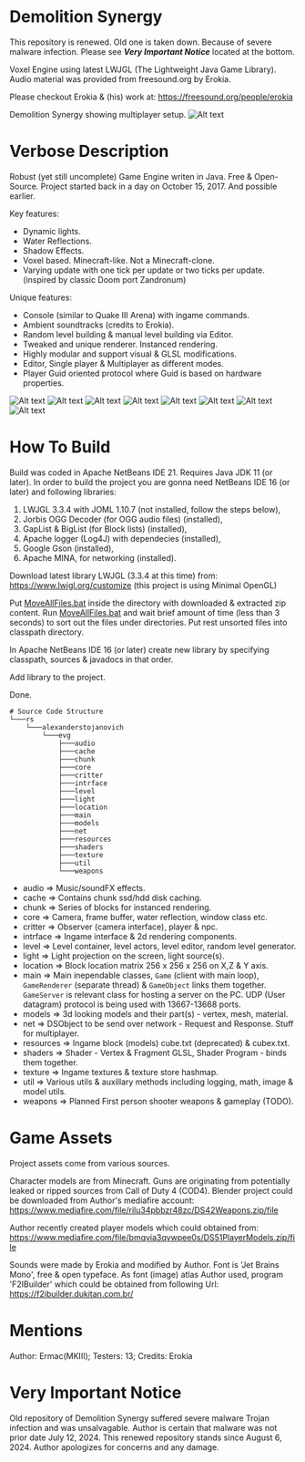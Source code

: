 # Demolition Synergy

This repository is renewed.
Old one is taken down. Because of severe malware infection.
Please see ***Very Important Notice*** located at the bottom.

Voxel Engine using latest LWJGL (The Lightweight Java Game Library).
Audio material was provided from freesound.org by Erokia.

Please checkout Erokia & (his) work at: https://freesound.org/people/erokia

Demolition Synergy showing multiplayer setup.
![Alt text](/misc/DSynergy8.png?raw=true "Demolition Synergy showing multiplayer setup")

# Verbose Description
Robust (yet still uncomplete) Game Engine writen in Java. Free & Open-Source.
Project started back in a day on October 15, 2017. And possible earlier.

Key features: 
- Dynamic lights.
- Water Reflections.
- Shadow Effects.
- Voxel based. Minecraft-like. Not a Minecraft-clone.
- Varying update with one tick per update or two ticks per update.
  (inspired by classic Doom port Zandronum)
	
Unique features:
- Console (similar to Quake III Arena) with ingame commands. 
- Ambient soundtracks (credits to Erokia). 
- Random level building & manual level building via Editor.
- Tweaked and unique renderer. Instanced rendering.
- Highly modular and support visual & GLSL modifications.
- Editor, Single player & Multiplayer as different modes.
- Player Guid oriented protocol where Guid is based on hardware properties.

![Alt text](/misc/DSynergy1.png?raw=true "Light trough air")
![Alt text](/misc/DSynergy2.png?raw=true "Random Level Medium underwater")
![Alt text](/misc/DSynergy3.png?raw=true "Random Level Huge")
![Alt text](/misc/DSynergy4.png?raw=true "RPG Camera #1")
![Alt text](/misc/DSynergy5.png?raw=true "RPG Camera #2")
![Alt text](/misc/DSynergy6.png?raw=true "Various effects")
![Alt text](/misc/DSynergy9.png?raw=true "Multiplayer #1")
![Alt text](/misc/DSynergy10.png?raw=true "Multiplayer #2")

# How To Build
Build was coded in Apache NetBeans IDE 21. Requires Java JDK 11 (or later).
In order to build the project you are gonna need NetBeans IDE 16 (or later) and following libraries:
1. LWJGL 3.3.4 with JOML 1.10.7 (not installed, follow the steps below),
2. Jorbis OGG Decoder (for OGG audio files) (installed),
3. GapList & BigList (for Block lists) (installed),
4. Apache logger (Log4J) with dependecies (installed),
5. Google Gson (installed),
6. Apache MINA, for networking (installed).

Download latest library LWJGL (3.3.4 at this time) from:
https://www.lwjgl.org/customize (this project is using Minimal OpenGL)

Put [MoveAllFiles.bat](/utils/MoveAllFiles.bat) inside the directory with downloaded & extracted zip content.
Run [MoveAllFiles.bat](/utils/MoveAllFiles.bat) and wait brief amount of time (less than 3 seconds) to sort out the files under directories.
Put rest unsorted  files into classpath directory.

In Apache NetBeans IDE 16 (or later) create new library
by specifying classpath, sources & javadocs in that order.

Add library to the project.

Done.
```
# Source Code Structure
└───rs
    └───alexanderstojanovich
        └───evg
            ├───audio
            ├───cache
            ├───chunk
            ├───core
            ├───critter
            ├───intrface
            ├───level
            ├───light
            ├───location
            ├───main
            ├───models
            ├───net
            ├───resources
            ├───shaders
            ├───texture
            ├───util
            └───weapons
```
- audio		=> Music/soundFX effects.
- cache 	=> Contains chunk ssd/hdd disk caching.
- chunk 	=> Series of blocks for instanced rendering.
- core  	=> Camera, frame buffer, water reflection, window class etc.
- critter 	=> Observer (camera interface), player & npc.
- intrface 	=> Ingame interface & 2d rendering components.
- level 	=> Level container, level actors, level editor, random level generator.
- light 	=> Light projection on the screen, light source(s).
- location 	=> Block location matrix 256 x 256 x 256 on X,Z & Y axis.
- main 		=> Main inependable classes, `Game` (client with main loop), `GameRenderer` (separate thread) & `GameObject` links them together.
			   `GameServer` is relevant class for hosting a server on the PC. UDP (User datagram) protocol is being used with 13667-13668 ports. 
- models 	=> 3d looking models and their part(s) - vertex, mesh, material.
- net 		=> DSObject to be send over network - Request and Response. Stuff for multiplayer.
- resources => Ingame block (models) cube.txt (deprecated) & cubex.txt.
- shaders 	=> Shader - Vertex & Fragment GLSL, Shader Program - binds them together.
- texture 	=> Ingame textures & texture store hashmap.
- util 		=> Various utils & auxillary methods including logging, math, image & model utils.
- weapons 	=> Planned First person shooter weapons & gameplay (TODO).

# Game Assets
Project assets come from various sources.

Character models are from Minecraft.
Guns are originating from potentially leaked or ripped sources from Call of Duty 4 (COD4).
Blender project could be downloaded from Author's mediafire account:
https://www.mediafire.com/file/rilu34pbbzr48zc/DS42Weapons.zip/file

Author recently created player models which could obtained from:
https://www.mediafire.com/file/bmqvia3qvwpee0s/DS51PlayerModels.zip/file

Sounds were made by Erokia and modified by Author.
Font is 'Jet Brains Mono', free & open typeface.
As font (image) atlas Author used, program 'F2IBuilder' which could be obtained from following Url:
https://f2ibuilder.dukitan.com.br/

# Mentions
Author: Ermac(MKIII); 
Testers: 13;
Credits: Erokia

# Very Important Notice
Old repository of Demolition Synergy suffered severe malware Trojan infection and was unsalvagable.
Author is certain that malware was not prior date July 12, 2024.
This renewed repository stands since August 6, 2024.
Author apologizes for concerns and any damage.